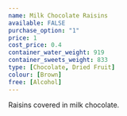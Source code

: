 ```yaml
---
name: Milk Chocolate Raisins
available: FALSE
purchase_option: "1"
price: 1
cost_price: 0.4
container_water_weight: 919
container_sweets_weight: 833
type: [Chocolate, Dried Fruit]
colour: [Brown]
free: [Alcohol]
---
```

Raisins covered in milk chocolate.